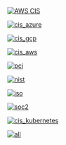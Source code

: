 [![AWS CIS](https://www.bridgecrew.cloud/badges/github/jameswoolfenden/terraform-aws-lex-lambda/cis_aws)](https://www.bridgecrew.cloud/incidents/?ALL_SEVERITY=true&Open=true&accounts=JamesWoolfenden%2Fterraform-aws-lex-lambda&benchmarks=CIS+AWS+V1.2)

[![cis_azure](https://www.bridgecrew.cloud/badges/github/jameswoolfenden/terraform-aws-lex-lambda/cis_azure)](https://www.bridgecrew.cloud/incidents/?ALL_SEVERITY=true&Open=true&accounts=JamesWoolfenden%2Fterraform-aws-lex-lambda&benchmarks=CIS+AZURE+V1.1)

[![cis_gcp](https://www.bridgecrew.cloud/badges/github/jameswoolfenden/terraform-aws-lex-lambda/cis_gcp)](https://www.bridgecrew.cloud/incidents/?ALL_SEVERITY=true&Open=true&accounts=JamesWoolfenden%2Fterraform-aws-lex-lambda&benchmarks=CIS+GCP+V1.1)

[![cis_aws](https://www.bridgecrew.cloud/badges/github/jameswoolfenden/terraform-aws-lex-lambda/cis_aws)](https://www.bridgecrew.cloud/incidents/?ALL_SEVERITY=true&Open=true&accounts=JamesWoolfenden%2Fterraform-aws-lex-lambda&benchmarks=CIS+AWS+V1.2)

[![pci](https://www.bridgecrew.cloud/badges/github/jameswoolfenden/terraform-aws-lex-lambda/pci)](https://www.bridgecrew.cloud/incidents/?ALL_SEVERITY=true&Open=true&accounts=JamesWoolfenden%2Fterraform-aws-lex-lambda&benchmarks=PCI-DSS+V3.2)

[![nist](https://www.bridgecrew.cloud/badges/github/jameswoolfenden/terraform-aws-lex-lambda/nist)](https://www.bridgecrew.cloud/incidents/?ALL_SEVERITY=true&Open=true&accounts=JamesWoolfenden%2Fterraform-aws-lex-lambda&benchmarks=NIST-800-53)

[![iso](https://www.bridgecrew.cloud/badges/github/jameswoolfenden/terraform-aws-lex-lambda/iso)](https://www.bridgecrew.cloud/incidents/?ALL_SEVERITY=true&Open=true&accounts=JamesWoolfenden%2Fterraform-aws-lex-lambda&benchmarks=ISO27001)

[![soc2](https://www.bridgecrew.cloud/badges/github/jameswoolfenden/terraform-aws-lex-lambda/soc2)](https://www.bridgecrew.cloud/incidents/?ALL_SEVERITY=true&Open=true&accounts=JamesWoolfenden%2Fterraform-aws-lex-lambda&benchmarks=SOC2)

[![cis_kubernetes](https://www.bridgecrew.cloud/badges/github/jameswoolfenden/terraform-aws-lex-lambda/cis_kubernetes)](https://www.bridgecrew.cloud/incidents/?ALL_SEVERITY=true&Open=true&accounts=JamesWoolfenden%2Fterraform-aws-lex-lambda&benchmarks=CIS+KUBERNETES+V1.5)

[![all](https://www.bridgecrew.cloud/badges/github/jameswoolfenden/terraform-aws-lex-lambda/general)](https://www.bridgecrew.cloud/incidents/?ALL_SEVERITY=true&Open=true&accounts=JamesWoolfenden%2Fterraform-aws-lex-lambda)
